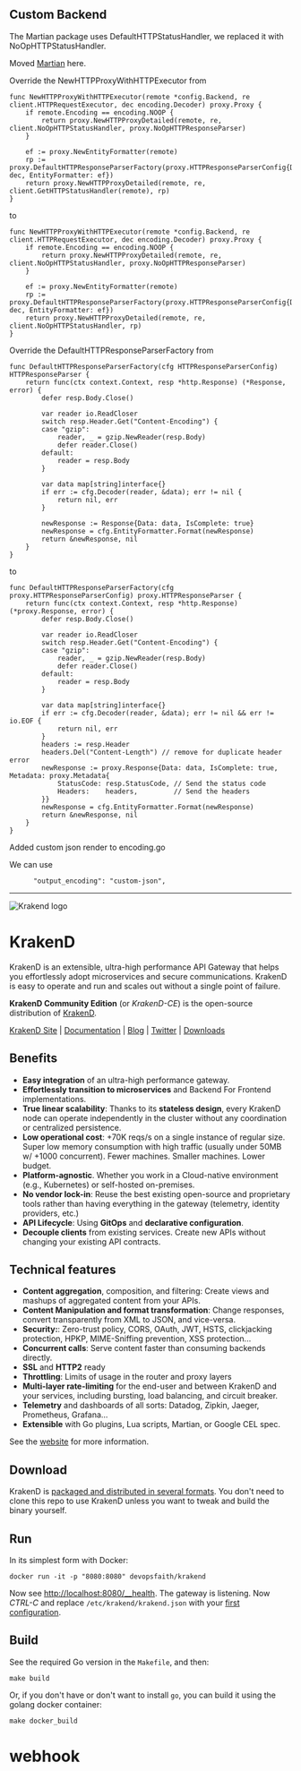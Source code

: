 ## Custom Backend 
The Martian package uses DefaultHTTPStatusHandler, we replaced it with NoOpHTTPStatusHandler.

Moved [Martian](https://github.com/devopsfaith/krakend-martian) here.

Override the NewHTTPProxyWithHTTPExecutor from
```
func NewHTTPProxyWithHTTPExecutor(remote *config.Backend, re client.HTTPRequestExecutor, dec encoding.Decoder) proxy.Proxy {
	if remote.Encoding == encoding.NOOP {
		return proxy.NewHTTPProxyDetailed(remote, re, client.NoOpHTTPStatusHandler, proxy.NoOpHTTPResponseParser)
	}

	ef := proxy.NewEntityFormatter(remote)
	rp := proxy.DefaultHTTPResponseParserFactory(proxy.HTTPResponseParserConfig{Decoder: dec, EntityFormatter: ef})
	return proxy.NewHTTPProxyDetailed(remote, re, client.GetHTTPStatusHandler(remote), rp)
}
```
to
```
func NewHTTPProxyWithHTTPExecutor(remote *config.Backend, re client.HTTPRequestExecutor, dec encoding.Decoder) proxy.Proxy {
	if remote.Encoding == encoding.NOOP {
		return proxy.NewHTTPProxyDetailed(remote, re, client.NoOpHTTPStatusHandler, proxy.NoOpHTTPResponseParser)
	}

	ef := proxy.NewEntityFormatter(remote)
	rp := proxy.DefaultHTTPResponseParserFactory(proxy.HTTPResponseParserConfig{Decoder: dec, EntityFormatter: ef})
	return proxy.NewHTTPProxyDetailed(remote, re, client.NoOpHTTPStatusHandler, rp)
}
```
Override the DefaultHTTPResponseParserFactory from
```
func DefaultHTTPResponseParserFactory(cfg HTTPResponseParserConfig) HTTPResponseParser {
	return func(ctx context.Context, resp *http.Response) (*Response, error) {
		defer resp.Body.Close()

		var reader io.ReadCloser
		switch resp.Header.Get("Content-Encoding") {
		case "gzip":
			reader, _ = gzip.NewReader(resp.Body)
			defer reader.Close()
		default:
			reader = resp.Body
		}

		var data map[string]interface{}
		if err := cfg.Decoder(reader, &data); err != nil {
			return nil, err
		}

		newResponse := Response{Data: data, IsComplete: true}
		newResponse = cfg.EntityFormatter.Format(newResponse)
		return &newResponse, nil
	}
}
```
to
```
func DefaultHTTPResponseParserFactory(cfg proxy.HTTPResponseParserConfig) proxy.HTTPResponseParser {
	return func(ctx context.Context, resp *http.Response) (*proxy.Response, error) {
		defer resp.Body.Close()

		var reader io.ReadCloser
		switch resp.Header.Get("Content-Encoding") {
		case "gzip":
			reader, _ = gzip.NewReader(resp.Body)
			defer reader.Close()
		default:
			reader = resp.Body
		}

		var data map[string]interface{}
		if err := cfg.Decoder(reader, &data); err != nil && err != io.EOF {
			return nil, err
		}
		headers := resp.Header
		headers.Del("Content-Length") // remove for duplicate header error
		newResponse := proxy.Response{Data: data, IsComplete: true, Metadata: proxy.Metadata{
			StatusCode: resp.StatusCode, // Send the status code
			Headers:    headers,         // Send the headers
		}}
		newResponse = cfg.EntityFormatter.Format(newResponse)
		return &newResponse, nil
	}
}
```

Added custom json render to encoding.go

We can use 
```
      "output_encoding": "custom-json",
```

---

![Krakend logo](https://raw.githubusercontent.com/devopsfaith/krakend.io/master/images/logo.png)

# KrakenD
KrakenD is an extensible, ultra-high performance API Gateway that helps you effortlessly adopt microservices and secure communications. KrakenD is easy to operate and run and scales out without a single point of failure.

**KrakenD Community Edition** (or *KrakenD-CE*) is the open-source distribution of [KrakenD](https://www.krakend.io).

[KrakenD Site](https://www.krakend.io/) | [Documentation](https://www.krakend.io/docs/overview/introduction/) | [Blog](https://www.krakend.io/blog/) | [Twitter](https://twitter.com/krakend_io) | [Downloads](https://www.krakend.io/download/)

## Benefits

- **Easy integration** of an ultra-high performance gateway.
- **Effortlessly transition to microservices** and Backend For Frontend implementations.
- **True linear scalability**: Thanks to its **stateless design**, every KrakenD node can operate independently in the cluster without any coordination or centralized persistence.
- **Low operational cost**: +70K reqs/s on a single instance of regular size. Super low memory consumption with high traffic (usually under 50MB w/ +1000 concurrent). Fewer machines. Smaller machines. Lower budget.
- **Platform-agnostic**. Whether you work in a Cloud-native environment (e.g., Kubernetes) or self-hosted on-premises.
- **No vendor lock-in**: Reuse the best existing open-source and proprietary tools rather than having everything in the gateway (telemetry, identity providers, etc.)
- **API Lifecycle**: Using **GitOps** and **declarative configuration**.
- **Decouple clients** from existing services. Create new APIs without changing your existing API contracts.

## Technical features

- **Content aggregation**, composition, and filtering: Create views and mashups of aggregated content from your APIs.
- **Content Manipulation and format transformation**: Change responses, convert transparently from XML to JSON, and vice-versa.
- **Security:**: Zero-trust policy, CORS, OAuth, JWT, HSTS, clickjacking protection, HPKP, MIME-Sniffing prevention, XSS protection...
- **Concurrent calls**: Serve content faster than consuming backends directly.
- **SSL** and  **HTTP2** ready
- **Throttling**: Limits of usage in the router and proxy layers
- **Multi-layer rate-limiting** for the end-user and between KrakenD and your services, including bursting, load balancing, and circuit breaker.
- **Telemetry** and dashboards of all sorts: Datadog, Zipkin, Jaeger, Prometheus, Grafana...
- **Extensible** with Go plugins, Lua scripts, Martian, or Google CEL spec.

See the [website](https://www.krakend.io) for more information.

## Download
KrakenD is [packaged and distributed in several formats](https://www.krakend.io/download/). You don't need to clone this repo to use KrakenD unless you want to tweak and build the binary yourself.

## Run
In its simplest form with Docker:

    docker run -it -p "8080:8080" devopsfaith/krakend

Now see [http://localhost:8080/__health](http://localhost:8080/__health). The gateway is listening. Now *CTRL-C* and replace  `/etc/krakend/krakend.json` with your [first configuration](https://designer.krakend.io).

## Build
See the required Go version in the `Makefile`, and then:
```
make build
```

Or, if you don't have or don't want to install `go`, you can build it using the golang docker container:

```
make docker_build
```

# webhook
